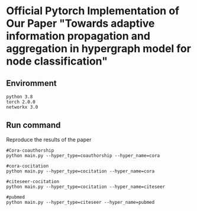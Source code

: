 # Official Pytorch Implementation of Our Paper "Towards adaptive information propagation and aggregation in hypergraph model for node classification"



## Enviromment

```
python 3.8  
torch 2.0.0
networkx 3.0
```




## Run command
Reproduce the results of the paper

```
#Cora-coauthorship
python main.py --hyper_type=coauthorship --hyper_name=cora
```

```
#cora-cocitation
python main.py --hyper_type=cocitation --hyper_name=cora
```
```
#citeseer-cocitation
python main.py --hyper_type=cocitation --hyper_name=citeseer
```

```
#pubmed
python main.py --hyper_type=citeseer --hyper_name=pubmed
```
